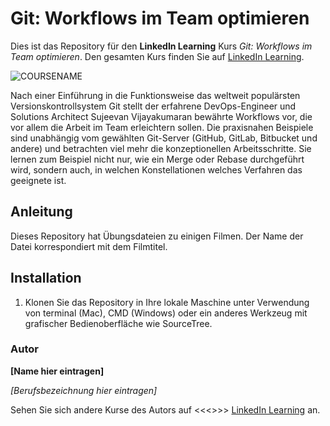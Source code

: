 # Git: Workflows im Team optimieren

Dies ist das Repository für den **LinkedIn Learning** Kurs _Git: Workflows im Team optimieren_. Den gesamten Kurs finden Sie auf [LinkedIn Learning][lil-course-url].

![COURSENAME][lil-thumbnail-url] 

Nach einer Einführung in die Funktionsweise das weltweit populärsten Versionskontrollsystem Git stellt der erfahrene DevOps-Engineer und Solutions Architect Sujeevan Vijayakumaran bewährte Workflows vor, die vor allem die Arbeit im Team erleichtern sollen. Die praxisnahen Beispiele sind unabhängig vom gewählten Git-Server (GitHub, GitLab, Bitbucket und andere) und betrachten viel mehr die konzeptionellen Arbeitsschritte. Sie lernen zum Beispiel nicht nur, wie ein Merge oder Rebase durchgeführt wird, sondern auch, in welchen Konstellationen welches Verfahren das geeignete ist.

## Anleitung

Dieses Repository hat Übungsdateien zu einigen Filmen. Der Name der Datei korrespondiert mit dem Filmtitel.

## Installation

1. Klonen Sie das Repository in Ihre lokale Maschine unter Verwendung von terminal (Mac), CMD (Windows) oder ein anderes Werkzeug mit grafischer Bedienoberfläche wie SourceTree.

### Autor

**[Name hier eintragen]**

_[Berufsbezeichnung hier eintragen]_

Sehen Sie sich andere Kurse des Autors auf <<<<Link aktualisieren>>>> [LinkedIn Learning](https://www.linkedin.com/learning/instructors/name_des_autors?u=104) an.

[lil-course-url]: https://www.linkedin.com/learning/building-a-graphql-project-with-react-js
[lil-thumbnail-url]: https://cdn.lynda.com/course/2875095/2875095-1615224395432-16x9.jpg
